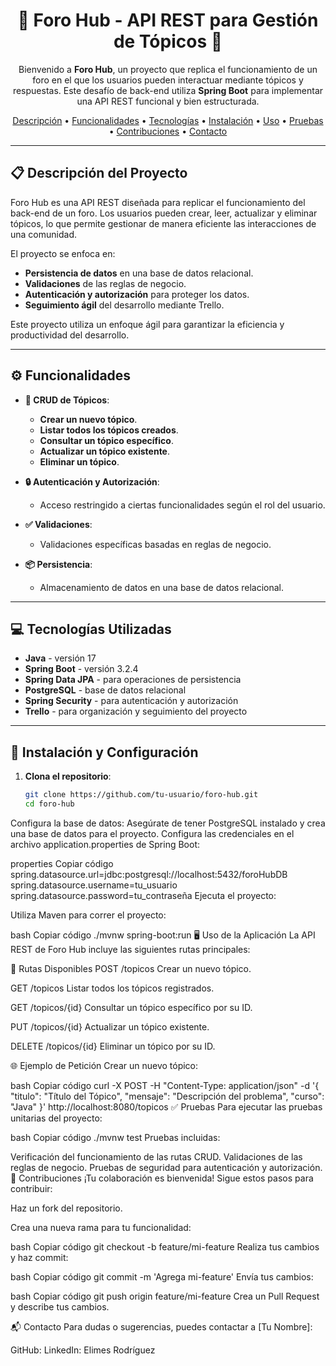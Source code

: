 <h1 align="center">🌟 Foro Hub - API REST para Gestión de Tópicos 🌟</h1>

<p align="center">
    Bienvenido a <strong>Foro Hub</strong>, un proyecto que replica el funcionamiento de un foro en el que los usuarios pueden interactuar mediante tópicos y respuestas. Este desafío de back-end utiliza <strong>Spring Boot</strong> para implementar una API REST funcional y bien estructurada.
</p>

<p align="center">
    <a href="#-descripción-del-proyecto">Descripción</a> •
    <a href="#-funcionalidades">Funcionalidades</a> •
    <a href="#-tecnologías-utilizadas">Tecnologías</a> •
    <a href="#-instalación-y-configuración">Instalación</a> •
    <a href="#-uso-de-la-aplicación">Uso</a> •
    <a href="#-pruebas">Pruebas</a> •
    <a href="#-contribuciones">Contribuciones</a> •
    <a href="#-contacto">Contacto</a>
</p>

---

## 📋 Descripción del Proyecto

Foro Hub es una API REST diseñada para replicar el funcionamiento del back-end de un foro. Los usuarios pueden crear, leer, actualizar y eliminar tópicos, lo que permite gestionar de manera eficiente las interacciones de una comunidad.

El proyecto se enfoca en:

- **Persistencia de datos** en una base de datos relacional.
- **Validaciones** de las reglas de negocio.
- **Autenticación y autorización** para proteger los datos.
- **Seguimiento ágil** del desarrollo mediante Trello.

Este proyecto utiliza un enfoque ágil para garantizar la eficiencia y productividad del desarrollo.

---

## ⚙️ Funcionalidades

- **🔧 CRUD de Tópicos**:
  - **Crear un nuevo tópico**.
  - **Listar todos los tópicos creados**.
  - **Consultar un tópico específico**.
  - **Actualizar un tópico existente**.
  - **Eliminar un tópico**.

- **🔒 Autenticación y Autorización**:
  - Acceso restringido a ciertas funcionalidades según el rol del usuario.

- **✅ Validaciones**:
  - Validaciones específicas basadas en reglas de negocio.

- **📦 Persistencia**:
  - Almacenamiento de datos en una base de datos relacional.

---

## 💻 Tecnologías Utilizadas

- **Java** - versión 17
- **Spring Boot** - versión 3.2.4
- **Spring Data JPA** - para operaciones de persistencia
- **PostgreSQL** - base de datos relacional
- **Spring Security** - para autenticación y autorización
- **Trello** - para organización y seguimiento del proyecto

---

## 🔧 Instalación y Configuración

1. **Clona el repositorio**:

   ```bash
   git clone https://github.com/tu-usuario/foro-hub.git
   cd foro-hub
Configura la base de datos:
Asegúrate de tener PostgreSQL instalado y crea una base de datos para el proyecto. Configura las credenciales en el archivo application.properties de Spring Boot:

properties
Copiar código
spring.datasource.url=jdbc:postgresql://localhost:5432/foroHubDB
spring.datasource.username=tu_usuario
spring.datasource.password=tu_contraseña
Ejecuta el proyecto:

Utiliza Maven para correr el proyecto:

bash
Copiar código
./mvnw spring-boot:run
🖥️ Uso de la Aplicación
La API REST de Foro Hub incluye las siguientes rutas principales:

📄 Rutas Disponibles
POST /topicos
Crear un nuevo tópico.

GET /topicos
Listar todos los tópicos registrados.

GET /topicos/{id}
Consultar un tópico específico por su ID.

PUT /topicos/{id}
Actualizar un tópico existente.

DELETE /topicos/{id}
Eliminar un tópico por su ID.

🌐 Ejemplo de Petición
Crear un nuevo tópico:

bash
Copiar código
curl -X POST -H "Content-Type: application/json" -d '{
  "titulo": "Título del Tópico",
  "mensaje": "Descripción del problema",
  "curso": "Java"
}' http://localhost:8080/topicos
✅ Pruebas
Para ejecutar las pruebas unitarias del proyecto:

bash
Copiar código
./mvnw test
Pruebas incluidas:

Verificación del funcionamiento de las rutas CRUD.
Validaciones de las reglas de negocio.
Pruebas de seguridad para autenticación y autorización.
🤝 Contribuciones
¡Tu colaboración es bienvenida! Sigue estos pasos para contribuir:

Haz un fork del repositorio.

Crea una nueva rama para tu funcionalidad:

bash
Copiar código
git checkout -b feature/mi-feature
Realiza tus cambios y haz commit:

bash
Copiar código
git commit -m 'Agrega mi-feature'
Envía tus cambios:

bash
Copiar código
git push origin feature/mi-feature
Crea un Pull Request y describe tus cambios.

📬 Contacto
Para dudas o sugerencias, puedes contactar a [Tu Nombre]:

GitHub: 
LinkedIn: Elimes Rodríguez